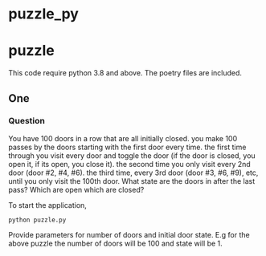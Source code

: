 # puzzle_py
# puzzle
This code require python 3.8 and above. The poetry files are included.
## One
### Question
You have 100 doors in a row that are all initially closed. you make 100 passes by the doors
starting with the first door every time. the first time through you visit every door and toggle the
door (if the door is closed, you open it, if its open, you close it). the second time you only visit
every 2nd door (door #2, #4, #6). the third time, every 3rd door (door #3, #6, #9), etc, until you
only visit the 100th door. What state are the doors in after the last pass? Which are open which
are closed?

To start the application,

```python puzzle.py```

Provide parameters for number of doors and initial door state. E.g for the above puzzle the number of doors will be 100 and state will be 1.